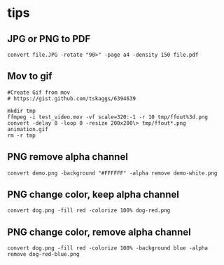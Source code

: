 # tips

## JPG or PNG to PDF

```
convert file.JPG -rotate "90>" -page a4 -density 150 file.pdf
```

## Mov to gif

```
#Create Gif from mov
# https://gist.github.com/tskaggs/6394639

mkdir tmp
ffmpeg -i test_video.mov -vf scale=320:-1 -r 10 tmp/ffout%3d.png
convert -delay 8 -loop 0 -resize 200x200\> tmp/ffout*.png animation.gif
rm -r tmp
```

## PNG remove alpha channel
```
convert demo.png -background "#FFFFFF" -alpha remove demo-white.png
```

## PNG change color, keep alpha channel
```
convert dog.png -fill red -colorize 100% dog-red.png
```

## PNG change color, remove alpha channel
```
convert dog.png -fill red -colorize 100% -background blue -alpha remove dog-red-blue.png
```


